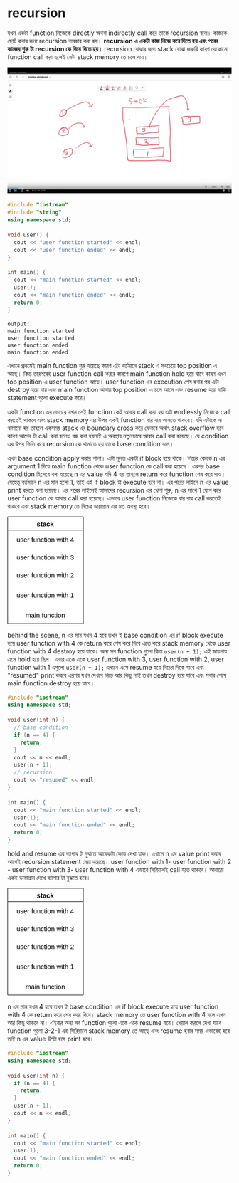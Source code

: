 # recursion

যখন একটা function নিজেকে directly অথবা indirectly call করে তাকে recursion বলে। কাজকে ছোট করার জন্য recursion ব্যবহার করা হয়। **recursion এ একটা কাজ নিজে করে দিতে হয় এবং পরের কাজের শুরু টা recursion কে দিয়ে দিতে হয়।** recursion বোঝার জন্য stack বোঝা জরুরি কারণ যেকোনো function call করা হলেই সেটা stack memory তে চলে যায়।&#x20;

![](.gitbook/assets/stack.png)

```cpp
#include "iostream"
#include "string"
using namespace std;

void user() {
  cout << "user function started" << endl;
  cout << "user function ended" << endl;
}

int main() {
  cout << "main function started" << endl;
  user();
  cout << "main function ended" << endl;
  return 0;
}
```

```
output:
main function started
user function started
user function ended
main function ended
```

এখানে প্রথমেই main function শুরু হয়েছে কারণ এটা বর্তমানে stack এ সবচেয়ে top position এ আছে। কিন্ত তারপরেই user function call করার কারণে main function hold হয়ে যাবে কারণ এখন top position এ user function আছে। user function এর execution শেষ হবার পর এটা destroy হয়ে যায় এবং main function আবার top position এ চলে আসে এবং resume হয়ে বাকি statement গুলো execute করে।

একটা function এর ভেতরে যখন সেই function কেই আবার call করা হয় এটা endlessly নিজেকে call করতেই থাকবে এবং stack memory এর উপর একই function বার বার আসতে থাকবে। যদি এটাকে না থামানো হয় তাহলে একসময় stack এর boundary cross করে ফেলবে অর্থাৎ stack overflow হবে কারণ আগের টা call করা হলেও বন্ধ করা হয়নাই এ অবস্থায় নতুনভাবে আবার call করা হয়েছে। যে condition এর উপর ভিত্তি করে recursion কে থামাতে হয় তাকে base condition বলে।&#x20;

এখন base condition apply করার পালা। এটা মূলত একটা if block হয়ে থাকে। নিচের কোডে n এর argument 1 দিয়ে main function থেকে user function কে call করা হয়েছে। এরপর  base condition হিসেবে বলা হয়েছে n এর value যদি 4 হয় তাহলে return করে function শেষ করে দাও। যেহেতু বর্তমানে n এর মান হলো 1, তাই এই if block টা execute হবে না। এর পরের লাইনে n এর value print করতে বলা হয়েছে। এর পরের লাইনেই আমাদের recursion এর খেলা শুরু, n এর সাথে 1 যোগ করে  user function কে আবার call করা হয়েছে। এভাবে user function নিজেকে বার বার call করতেই থাকবে এবং stack memory তে নিচের ডায়াগ্রাম এর মত অবস্থা হবে।

![](<.gitbook/assets/stack (1).png>)

behind the scene, n এর মান যখন 4 হবে তখন ই base condition এর if block execute হয়ে user function with 4 কে return করে শেষ করে দিবে এতে করে stack memory থেকে user function with 4 destroy হয়ে যাবে। অন্য সব function গুলো কিন্ত  `user(n + 1);` এই জায়গায় এসে hold হয়ে ছিল। এবার একে একে  user function with 3,  user function with 2,  user function with 1 এগুলো `user(n + 1);` এখানে এসে resume হয়ে নিচের দিকে যাবে এবং "resumed" print করবে এরপর যখন দেখবে নিচে আর কিছু নাই তখন destroy হয়ে যাবে এবং সবার শেষে main function destroy হয়ে যাবে।

```cpp
#include "iostream"
using namespace std;

void user(int n) {
  // base condition
  if (n == 4) {
    return;
  }
  cout << n << endl;
  user(n + 1);
  // recursion
  cout << "resumed" << endl;
}

int main() {
  cout << "main function started" << endl;
  user(1);
  cout << "main function ended" << endl;
  return 0;
}
```

hold and resume এর ব্যাপার টা বুঝতে আরেকটা কোড দেখা যাক। এখানে n এর value print করার আগেই recursion statement দেয়া হয়েছে। user function with 1- user function with 2 - user function with 3- user function with 4 এভাবে সিরিয়ালই call হতে থাকবে। আবারো একই ডায়াগ্রাম দেখে ব্যাপার টা বুঝতে হবে।

![](<.gitbook/assets/stack (1).png>)

&#x20;n এর মান যখন 4 হবে তখন ই base condition এর if block execute হয়ে user function with 4 কে return করে শেষ করে দিবে।  stack memory তে user function with 4 বলে এখন আর কিছু থাকবে না। এইবার অন্য সব function গুলো একে একে resume হবে। খেয়াল করলে দেখা যাবে function গুলো 3-2-1 এই সিরিয়ালে stack memory তে আছে এবং resume হবার সময় এভাবেই হবে তাই n এর value উল্টা হয়ে print হবে।

```cpp
#include "iostream"
using namespace std;

void user(int n) {
  if (n == 4) {
    return;
  }
  user(n + 1);
  cout << n << endl;
}

int main() {
  cout << "main function started" << endl;
  user(1);
  cout << "main function ended" << endl;
  return 0;
}
```
